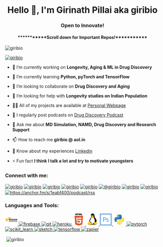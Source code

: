<h1 align="center">Hello 👋, I'm Girinath Pillai aka giribio</h1>
<h3 align="center">Open to Innovate!</h3>
<h4 align="center">***********Scroll down for Important Repos!***********</h4>

<p align="left"> <img src="https://komarev.com/ghpvc/?username=giribio&label=Profile%20views&color=0e75b6&style=flat" alt="giribio" /> </p>

<p align="left"> <a href="https://twitter.com/giribio" target="blank"><img src="https://img.shields.io/twitter/follow/giribio?logo=twitter&style=for-the-badge" alt="giribio" /></a> </p>

- 🔭 I’m currently working on **Longevity, Aging & ML in Drug Discovery**

- 🌱 I’m currently learning **Python, pyTorch and TensorFlow**

- 👯 I’m looking to collaborate on **Drug Discovery and Aging**

- 🤝 I’m looking for help with **Longevity studies on Indian Population**

- 👨‍💻 All of my projects are available at [Personal Webpage](https://www.giribio.in)

- 📝 I regularly post podcasts on [Drug Discovery Podcast](https://anchor.fm/giribio)

- 💬 Ask me about **MD Simulation, NAMD, Drug Discovery and Research Support**

- 📫 How to reach me **giribio @ aol.in**

- 📄 Know about my experiences [Linkedin](https://linkedin.com/in/giribio)

- ⚡ Fun fact **I think I talk a lot and try to motivate youngsters**

<h3 align="left">Connect with me:</h3>
<p align="left">
<a href="https://twitter.com/giribio" target="blank"><img align="center" src="https://raw.githubusercontent.com/rahuldkjain/github-profile-readme-generator/master/src/images/icons/Social/twitter.svg" alt="giribio" height="30" width="40" /></a>
<a href="https://linkedin.com/in/giribio" target="blank"><img align="center" src="https://raw.githubusercontent.com/rahuldkjain/github-profile-readme-generator/master/src/images/icons/Social/linked-in-alt.svg" alt="giribio" height="30" width="40" /></a>
<a href="https://kaggle.com/giribio" target="blank"><img align="center" src="https://raw.githubusercontent.com/rahuldkjain/github-profile-readme-generator/master/src/images/icons/Social/kaggle.svg" alt="giribio" height="30" width="40" /></a>
<a href="https://fb.com/giribio" target="blank"><img align="center" src="https://raw.githubusercontent.com/rahuldkjain/github-profile-readme-generator/master/src/images/icons/Social/facebook.svg" alt="giribio" height="30" width="40" /></a>
<a href="https://instagram.com/giribio" target="blank"><img align="center" src="https://raw.githubusercontent.com/rahuldkjain/github-profile-readme-generator/master/src/images/icons/Social/instagram.svg" alt="giribio" height="30" width="40" /></a>
<a href="https://medium.com/@giribio" target="blank"><img align="center" src="https://raw.githubusercontent.com/rahuldkjain/github-profile-readme-generator/master/src/images/icons/Social/medium.svg" alt="@giribio" height="30" width="40" /></a>
<a href="https://www.youtube.com/c/giribio" target="blank"><img align="center" src="https://raw.githubusercontent.com/rahuldkjain/github-profile-readme-generator/master/src/images/icons/Social/youtube.svg" alt="giribio" height="30" width="40" /></a>
<a href="https://www.leetcode.com/giribio" target="blank"><img align="center" src="https://raw.githubusercontent.com/rahuldkjain/github-profile-readme-generator/master/src/images/icons/Social/leet-code.svg" alt="giribio" height="30" width="40" /></a>
<a href="/https://anchor.fm/s/1eabf400/podcast/rss" target="blank"><img align="center" src="https://raw.githubusercontent.com/rahuldkjain/github-profile-readme-generator/master/src/images/icons/Social/rss.svg" alt="https://anchor.fm/s/1eabf400/podcast/rss" height="30" width="40" /></a>
</p>

<h3 align="left">Languages and Tools:</h3>
<p align="left"> <a href="https://aws.amazon.com" target="_blank"> <img src="https://raw.githubusercontent.com/devicons/devicon/master/icons/amazonwebservices/amazonwebservices-original-wordmark.svg" alt="aws" width="40" height="40"/> </a> <a href="https://firebase.google.com/" target="_blank"> <img src="https://www.vectorlogo.zone/logos/firebase/firebase-icon.svg" alt="firebase" width="40" height="40"/> </a> <a href="https://git-scm.com/" target="_blank"> <img src="https://www.vectorlogo.zone/logos/git-scm/git-scm-icon.svg" alt="git" width="40" height="40"/> </a> <a href="https://heroku.com" target="_blank"> <img src="https://www.vectorlogo.zone/logos/heroku/heroku-icon.svg" alt="heroku" width="40" height="40"/> </a> <a href="https://www.w3.org/html/" target="_blank"> <img src="https://raw.githubusercontent.com/devicons/devicon/master/icons/html5/html5-original-wordmark.svg" alt="html5" width="40" height="40"/> </a> <a href="https://www.linux.org/" target="_blank"> <img src="https://raw.githubusercontent.com/devicons/devicon/master/icons/linux/linux-original.svg" alt="linux" width="40" height="40"/> </a> <a href="https://www.photoshop.com/en" target="_blank"> <img src="https://raw.githubusercontent.com/devicons/devicon/master/icons/photoshop/photoshop-line.svg" alt="photoshop" width="40" height="40"/> </a> <a href="https://www.python.org" target="_blank"> <img src="https://raw.githubusercontent.com/devicons/devicon/master/icons/python/python-original.svg" alt="python" width="40" height="40"/> </a> <a href="https://pytorch.org/" target="_blank"> <img src="https://www.vectorlogo.zone/logos/pytorch/pytorch-icon.svg" alt="pytorch" width="40" height="40"/> </a> <a href="https://scikit-learn.org/" target="_blank"> <img src="https://upload.wikimedia.org/wikipedia/commons/0/05/Scikit_learn_logo_small.svg" alt="scikit_learn" width="40" height="40"/> </a> <a href="https://www.sketch.com/" target="_blank"> <img src="https://www.vectorlogo.zone/logos/sketchapp/sketchapp-icon.svg" alt="sketch" width="40" height="40"/> </a> <a href="https://www.tensorflow.org" target="_blank"> <img src="https://www.vectorlogo.zone/logos/tensorflow/tensorflow-icon.svg" alt="tensorflow" width="40" height="40"/> </a> <a href="https://zapier.com" target="_blank"> <img src="https://www.vectorlogo.zone/logos/zapier/zapier-icon.svg" alt="zapier" width="40" height="40"/> </a> </p>

<p>&nbsp;<img align="center" src="https://github-readme-stats.vercel.app/api?username=giribio&show_icons=true&locale=en" alt="giribio" /></p>
